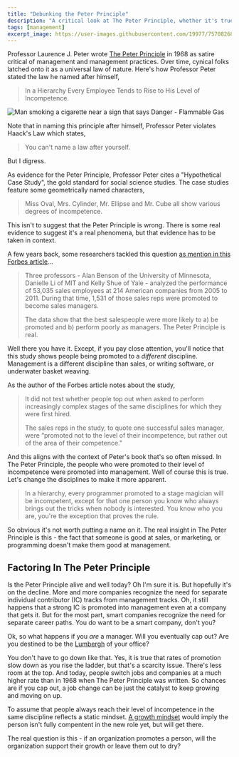 ```yaml
---
title: "Debunking the Peter Principle"
description: "A critical look at The Peter Principle, whether it's true, and what to do about it."
tags: [management]
excerpt_image: https://user-images.githubusercontent.com/19977/75708268-5bd77f80-5c75-11ea-82ae-f01d2d534f31.jpg
---
```


Professor Laurence J. Peter wrote [The Peter Principle](https://amzn.to/2PEUx2o) in 1968 as satire critical of management and management practices. Over time, cynical folks latched onto it as a universal law of nature. Here's how Professor Peter stated the law he named after himself,

> In a Hierarchy Every Employee Tends to Rise to His Level of Incompetence.

![Man smoking a cigarette near a sign that says Danger - Flammable Gas](https://user-images.githubusercontent.com/19977/75708268-5bd77f80-5c75-11ea-82ae-f01d2d534f31.jpg "Ill advised.")

Note that in naming this principle after himself, Professor Peter violates Haack's Law which states,

> You can't name a law after yourself.

But I digress.

As evidence for the Peter Principle, Professor Peter cites a "Hypothetical Case Study", the gold standard for social science studies. The case studies feature some geometrically named characters,

> Miss Oval, Mrs. Cylinder, Mr. Ellipse and Mr. Cube all show various degrees of incompetence.

This isn't to suggest that the Peter Principle is wrong. There is some real evidence to suggest it's a real phenomena, but that evidence has to be taken in context.

A few years back, some researchers tackled this question [as mention in this Forbes article](https://www.forbes.com/sites/roddwagner/2018/04/10/new-evidence-the-peter-principle-is-real-and-what-to-do-about-it/
)...

> Three professors - Alan Benson of the University of Minnesota, Danielle Li of MIT and Kelly Shue of Yale - analyzed the performance of 53,035 sales employees at 214 American companies from 2005 to 2011. During that time, 1,531 of those sales reps were promoted to become sales managers.
>
> The data show that the best salespeople were more likely to a) be promoted and b) perform poorly as managers. The Peter Principle is real.

Well there you have it. Except, if you pay close attention, you'll notice that this study shows people being promoted to a _different_ discipline. Management is a different discipline than sales, or writing software, or underwater basket weaving.

As the author of the Forbes article notes about the study,

> It did not test whether people top out when asked to perform increasingly complex stages of the same disciplines for which they were first hired.
>
> The sales reps in the study, to quote one successful sales manager, were “promoted not to the level of their incompetence, but rather out of the area of their competence."

And this aligns with the context of Peter's book that's so often missed. In The Peter Principle, the people who were promoted to their level of incompetence were promoted into management. Well of course this is true. Let's change the disciplines to make it more apparent.

> In a hierarchy, every programmer promoted to a stage magician will be incompetent, except for that one person you know who always brings out the tricks when nobody is interested. You know who you are, you're the exception that proves the rule.

So obvious it's not worth putting a name on it. The real insight in The Peter Principle is this - the fact that someone is good at sales, or marketing, or programming doesn't make them good at management.

## Factoring In The Peter Principle

Is the Peter Principle alive and well today? Oh I'm sure it is. But hopefully it's on the decline. More and more companies recognize the need for separate individual contributor (IC) tracks from management tracks. Oh, it still happens that a strong IC is promoted into management even at a company that gets it. But for the most part, smart companies recognize the need for separate career paths. You do want to be a smart company, don't you?

Ok, so what happens if you _are_ a manager. Will you eventually cap out? Are you destined to be the [Lumbergh](https://en.wikipedia.org/wiki/Bill_Lumbergh) of your office?

You don't have to go down like that. Yes, it is true that rates of promotion slow down as you rise the ladder, but that's a scarcity issue. There's less room at the top. And today, people switch jobs and companies at a much higher rate than in 1968 when The Peter Principle was written. So chances are if you cap out, a job change can be just the catalyst to keep growing and moving on up.

To assume that people always reach their level of incompetence in the same discipline reflects a static mindset. [A growth mindset](https://www.brainpickings.org/2014/01/29/carol-dweck-mindset/) would imply the person isn't fully compentent in the new role yet, but will get there.

The real question is this - if an organization promotes a person, will the organization support their growth or leave them out to dry?

